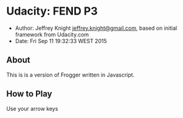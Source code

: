 Udacity: FEND P3
===

- Author: Jeffrey Knight <jeffrey.knight@gmail.com>, based on initial framework from Udacity.com
- Date: Fri Sep 11 19:32:33 WEST 2015

About
---
This is is a version of Frogger written in Javascript.

How to Play
---
Use your arrow keys





